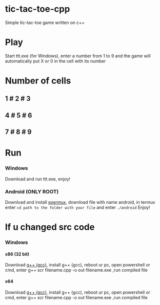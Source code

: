 # tic-tac-toe-cpp
Simple tic-tac-toe game written on c++
# Play
Start ttt.exe (for Windows), enter a number from 1 to 9 and the game will automatically put X or 0 in the cell with its number
# Number of cells
   1 # 2 # 3
 -------------
   4 # 5 # 6
 -------------
   7 # 8 # 9
 -------------
# Run
### Windows
Download and run ttt.exe, enjoy!
### Android (ONLY ROOT)
Download and install [spermux](https://play.google.com/store/apps/details?id=com.termux&hl=ru&gl=US), download file with name android, in termux enter `cd path to the folder with your file` and enter `./android`
Enjoy!
# If u changed src code
### Windows
#### x86 (32 bit)
Download [g++ (gcc)](http://www.equation.com/ftpdir/gcc/gcc-11.2.0-32.exe), install g++ (gcc), reboot ur pc, open powershell or cmd, enter g++ scr filename.cpp -o out filename.exe ,run compiled file
#### x64
Download [g++ (gcc)](http://www.equation.com/ftpdir/gcc/gcc-11.2.0-64.exe), install g++ (gcc), reboot ur pc, open powershell or cmd, enter g++ scr filename.cpp -o out filename.exe ,run compiled file
